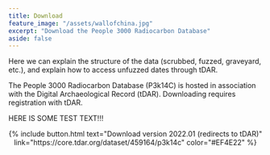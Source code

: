 ```yaml
---
title: Download
feature_image: "/assets/wallofchina.jpg"
excerpt: "Download the People 3000 Radiocarbon Database"
aside: false
---
```


Here we can explain the structure of the data (scrubbed, fuzzed, graveyard,
etc.), and explain how to access unfuzzed dates through tDAR.

The People 3000 Radiocarbon Database (P3k14C) is hosted in association with the
Digital Archaeological Record (tDAR). Downloading requires registration with
tDAR.

HERE IS SOME TEST TEXT!!!

<div style="text-align:center;">
{% include button.html text="Download version 2022.01 (redirects to tDAR)" 
link="https://core.tdar.org/dataset/459164/p3k14c" color="#EF4E22" %} </div>


